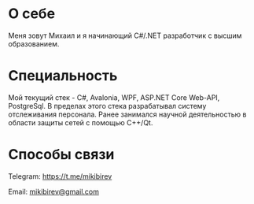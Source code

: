 # О себе
Меня зовут Михаил и я начинающий C#/.NET разработчик с высшим образованием.
# Специальность
Мой текущий стек - C#, Avalonia, WPF, ASP.NET Core Web-API, PostgreSql. В пределах этого стека разрабатывал систему отслеживания персонала. Ранее занимался научной деятельностью в области защиты сетей с помощью C++/Qt.
# Способы связи
Telegram: https://t.me/mikibirev

Email: mikibirev@gmail.com
